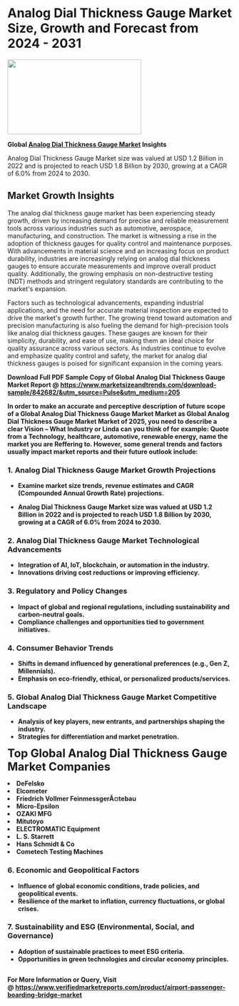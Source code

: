 <H1>Analog Dial Thickness Gauge Market Size, Growth and Forecast from 2024 - 2031</H1><img class="aligncenter size-medium wp-image-584254" src="https://thirdeyenews.in/wp-content/uploads/2024/09/Global-Market-Research-300x168.jpeg" alt="" width="300" height="168" /><p><strong>Global&nbsp;<a href="https://www.marketsizeandtrends.com/download-sample/842682/&amp;utm_source=Pulse&amp;utm_medium=205">Analog Dial Thickness Gauge Market</a> Insights</strong></p><p>Analog Dial Thickness Gauge Market size was valued at USD 1.2 Billion in 2022 and is projected to reach USD 1.8 Billion by 2030, growing at a CAGR of 6.0% from 2024 to 2030.</p><p><h2>Market Growth Insights</h2> <p>The analog dial thickness gauge market has been experiencing steady growth, driven by increasing demand for precise and reliable measurement tools across various industries such as automotive, aerospace, manufacturing, and construction. The market is witnessing a rise in the adoption of thickness gauges for quality control and maintenance purposes. With advancements in material science and an increasing focus on product durability, industries are increasingly relying on analog dial thickness gauges to ensure accurate measurements and improve overall product quality. Additionally, the growing emphasis on non-destructive testing (NDT) methods and stringent regulatory standards are contributing to the market's expansion.</p> <p><strong></strong></p> <p>Factors such as technological advancements, expanding industrial applications, and the need for accurate material inspection are expected to drive the market's growth further. The growing trend toward automation and precision manufacturing is also fueling the demand for high-precision tools like analog dial thickness gauges. These gauges are known for their simplicity, durability, and ease of use, making them an ideal choice for quality assurance across various sectors. As industries continue to evolve and emphasize quality control and safety, the market for analog dial thickness gauges is poised for significant expansion in the coming years.</p> <p><strong></p><p><span class=""><strong>Download Full PDF Sample Copy of Global Analog Dial Thickness Gauge Market Report</strong> @ <a href="https://www.marketsizeandtrends.com/download-sample/842682/&amp;utm_source=Pulse&amp;utm_medium=205" target="_blank">https://www.marketsizeandtrends.com/download-sample/842682/&amp;utm_source=Pulse&amp;utm_medium=205</a></span></p><p>In order to make an accurate and perceptive description of future scope of a Global&nbsp;Analog Dial Thickness Gauge Market Market as Global&nbsp;Analog Dial Thickness Gauge Market Market of 2025, you need to describe a clear Vision &ndash; What Industry or Linda can you think of for example: Quote from a Technology, healthcare, automotive, renewable energy, name the market you are Reffering to. However, some general trends and factors usually impact market reports and their future outlook include:</p><h3>1.&nbsp;<strong>Analog Dial Thickness Gauge Market Growth Projections</strong></h3><ul><li>Examine market size trends, revenue estimates and CAGR (Compounded Annual Growth Rate) projections.</li><li><p>Analog Dial Thickness Gauge Market size was valued at USD 1.2 Billion in 2022 and is projected to reach USD 1.8 Billion by 2030, growing at a CAGR of 6.0% from 2024 to 2030.</p></li></ul><h3>2.&nbsp;<strong>Analog Dial Thickness Gauge Market Technological Advancements</strong></h3><ul><li>Integration of AI, IoT, blockchain, or automation in the industry.</li><li>Innovations driving cost reductions or improving efficiency.</li></ul><h3>3.&nbsp;<strong>Regulatory and Policy Changes</strong></h3><ul><li>Impact of global and regional regulations, including sustainability and carbon-neutral goals.</li><li>Compliance challenges and opportunities tied to government initiatives.</li></ul><h3>4.&nbsp;<strong>Consumer Behavior Trends</strong></h3><ul><li>Shifts in demand influenced by generational preferences (e.g., Gen Z, Millennials).</li><li>Emphasis on eco-friendly, ethical, or personalized products/services.</li></ul><h3>5.&nbsp;<strong>Global Analog Dial Thickness Gauge Market Competitive Landscape</strong></h3><ul><li>Analysis of key players, new entrants, and partnerships shaping the industry.</li><li>Strategies for differentiation and market penetration.</li></ul><p data-pm-slice="1 1 []"><span style="color: inherit; font-family: inherit; font-size: 25px;">Top Global Analog Dial Thickness Gauge Market Companies</span></p><div class="" data-test-id=""><p><li>DeFelsko</li><li> Elcometer</li><li> Friedrich Vollmer FeinmessgerÃ¤tebau</li><li> Micro-Epsilon</li><li> OZAKI MFG</li><li> Mitutoyo</li><li> ELECTROMATIC Equipment</li><li> L. S. Starrett</li><li> Hans Schmidt & Co</li><li> Cometech Testing Machines</li></p></div><h3>6.&nbsp;<strong>Economic and Geopolitical Factors</strong></h3><ul><li>Influence of global economic conditions, trade policies, and geopolitical events.</li><li>Resilience of the market to inflation, currency fluctuations, or global crises.</li></ul><h3>7.&nbsp;<strong>Sustainability and ESG (Environmental, Social, and Governance)</strong></h3><ul><li>Adoption of sustainable practices to meet ESG criteria.</li><li>Opportunities in green technologies and circular economy principles.</li></ul><h2><strong style="font-size: 14px;">For More Information or Query, Visit @&nbsp;</strong><a style="background-color: #ffffff; font-size: 14px;" href="https://www.marketsizeandtrends.com/report/analog-dial-thickness-gauge-market/" target="_blank">https://www.verifiedmarketreports.com/product/airport-passenger-boarding-bridge-market</a></h2>
